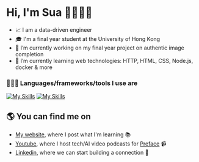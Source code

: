 # Hi, I'm Sua 🙋🏻‍♀️👋

- 📈 I am a data-driven engineer
-  🎓 I'm a final year student at the University of Hong Kong
- 🌌 I’m currently working on my final year project on authentic image completion
- 🌱 I’m currently learning web technologies: HTTP, HTML, CSS, Node.js, docker & more

### 👩🏻‍💻 Languages/frameworks/tools I use are 
[![My Skills](https://skillicons.dev/icons?i=py,pytorch,tensorflow,r,postgres)]()
[![My Skills](https://skillicons.dev/icons?i=js,html,css,php,nodejs,react,docker,git,github,linux,c,cpp)]()

## 🌎 You can find me on 

- <a href="www.sua-kim.com">My website</a>, where I post what I'm learning 📚
- <a href="https://www.youtube.com/@prefaceai/videos">Youtube</a>, where I host tech/AI video podcasts for <a href="https://www.preface.ai/">Preface</a> 📹
- <a href="https://www.linkedin.com/in/sooahkim1/">Linkedin</a>, where we can start building a connection 🤝
<!--
**alexsuakim/alexsuakim** is a ✨ _special_ ✨ repository because its `README.md` (this file) appears on your GitHub profile.

Here are some ideas to get you started:

- 🔭 I’m currently working on ...
- 🌱 I’m currently learning ...
- 👯 I’m looking to collaborate on ...
- 🤔 I’m looking for help with ...
- 💬 Ask me about ...
- 📫 How to reach me: ...
- 😄 Pronouns: ...
- ⚡ Fun fact: ...
-->
